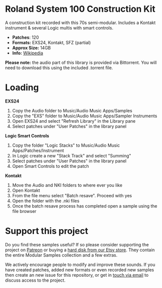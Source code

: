 # Roland System 100 Construction Kit

A construction kit recorded with this 70s semi-modular. Includes a Kontakt instrument & several Logic multis with smart controls.

-   **Patches**: 120
-   **Formats:** EXS24, Kontakt, SFZ (partial)
-   **Approx Size:** 14GB
-   **Info:** [Wikipedia](https://en.wikipedia.org/wiki/Roland_System_100)

**Please note:** the audio part of this library is provided via Bittorrent. You will need to download this using the included .torrent file.

# Loading

**EXS24**

1. Copy the Audio folder to Music/Audio Music Apps/Samples
2. Copy the "EXS" folder to Music/Audio Music Apps/Sampler Instruments
3. Open EXS24 and select "Refresh Library" in the Library pane
4. Select patches under "User Patches" in the library panel 

**Logic Smart Controls**

1. Copy the folder "Logic Stacks" to Music/Audio Music Apps/Patches/Instrument
2. In Logic create a new "Stack Track" and select "Summing"
3. Select patches under "User Patches" in the library panel
4. Open Smart Controls to edit the patch

**Kontakt**

1. Move the Audio and NKI folders to where ever you like
2. Open Kontakt
3. From the file menu select "Batch resave". Proceed with yes
4. Open the folder with the .nki files 
5. Once the batch resave process has completed open a sample using the file browser

# Support this project

Do you find these samples useful? If so please consider supporting the project on [Patreon](https://www.patreon.com/bePatron?u=3947038) or buying a [hard disk from our Etsy store](https://www.etsy.com/uk/shop/ModularSamplesDisks?ref=simple-shop-header-name&listing_id=757501884). They contain the entire Modular Samples collection and a few extras.

We actively encourage people to modify and improve these sounds. If you have created patches, added new formats or even recorded new samples then create an new issue for this repository, or get in [touch via email](modularsamples@gmail.com) to discuss access to the project.
